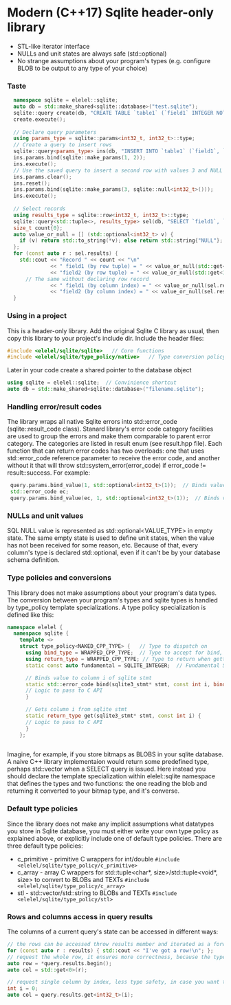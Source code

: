 # Modern (C++17) Sqlite header-only library
* STL-like iterator interface
* NULLs and unit states are always safe (std::optional)
* No strange assumptions about your program's types (e.g. configure BLOB to be output to any type of your choice)
### Taste
```c++
  namespace sqlite = elelel::sqlite;
  auto db = std::make_shared<sqlite::database>("test.sqlite");
  sqlite::query create(db, "CREATE TABLE `table1` (`field1` INTEGER NOT NULL, `field2` INTEGER);");
  create.execute();
  
  // Declare query parameters
  using params_type = sqlite::params<int32_t, int32_t>::type;
  // Create a query to insert rows
  sqlite::query<params_type> ins(db, "INSERT INTO `table1` (`field1`, `field2`) VALUES (?, ?)");
  ins.params.bind(sqlite::make_params(1, 2));
  ins.execute();
  // Use the saved query to insert a second row with values 3 and NULL
  ins.params.clear();
  ins.reset();
  ins.params.bind(sqlite::make_params(3, sqlite::null<int32_t>()));
  ins.execute();
  
  // Select records
  using results_type = sqlite::row<int32_t, int32_t>::type;
  sqlite::query<std::tuple<>, results_type> sel(db, "SELECT `field1`, `field2` FROM `table1`");
  size_t count{0};
  auto value_or_null = [] (std::optional<int32_t> v) {
    if (v) return std::to_string(*v); else return std::string{"NULL"};
  };
  for (const auto r : sel.results) {
    std::cout << "Record " << count << "\n"
              << " field1 (by row tuple) = " << value_or_null(std::get<0>(r)) << ", "
              << "field2 (by row tuple) = " << value_or_null(std::get<1>(r)) << "\n"
      // The same without declaring row record
              << " field1 (by column index) = " << value_or_null(sel.results.get<int32_t>(0)) << ", "
              << "field2 (by column index) = " << value_or_null(sel.results.get<int32_t>(1)) << "\n";
  }
```

### Using in a project
This is a header-only library. Add the original Sqlite C library as usual, then copy this library to your project's include dir.
Include the header files:
```c++
#include <elelel/sqlite/sqlite>   // Core functions
#include <elelel/sqlite/type_policy/native>   // Type conversion policy of your choice
```
Later in your code create a shared pointer to the database object
```c++
using sqlite = elelel::sqlite;  // Convinience shortcut
auto db = std::make_shared<sqlite::database>("filename.sqlite");
```

### Handling error/result codes
The library wraps all native Sqlite errors into std::error_code (sqlite::result_code class). Stanard library's error code category facilities are used to group the errors and make them comparable to parent error category. The categories are listed in result enum (see result.hpp file). Each function that can return error codes has two overloads: one that uses std::error_code reference parameter to receive the error code, and another without it that will throw std::system_error(error_code) if error_code != result::success. For example:
```c++
 query.params.bind_value(1, std::optional<int32_t>(1));  // Binds value 1 to query parameters, throws std::system_error if fails
 std::error_code ec;
 query.params.bind_value(ec, 1, std::optional<int32_t>(1));  // Binds value 1 to query parameters, doesn't throw, but fills ec in case of error
```

### NULLs and unit values
SQL NULL value is represented as std::optional<VALUE_TYPE> in empty state. The same empty state is used to define unit states, when the value has not been received for some reason, etc. Because of that, every column's type is declared std::optional, even
if it can't be by your database schema definition.

### Type policies and conversions
This library does not make assumptions about your program's data types. The conversion between your program's types and sqlite types is handled by type_policy<TYPE> template specializations. A type policy specialization is defined like this:
```c++
namespace elelel {
  namespace sqlite {
    template <>
    struct type_policy<NAKED_CPP_TYPE> {   // Type to dispatch on
      using bind_type = WRAPPED_CPP_TYPE;  // Type to accept for bind, usually const std::otpional<NAKED_CPP_TYPE>&
      using return_type = WRAPPED_CPP_TYPE; // Type to return when gettin, usually std::optional<NAKED_CPP_TYPE>
      static const auto fundamental = SQLITE_INTEGER;  // Fundamental SQLITE constant

      // Binds value to column i of sqlite stmt
      static std::error_code bind(sqlite3_stmt* stmt, const int i, bind_type value) {
      // Logic to pass to C API
      }

      // Gets column i from sqlite stmt
      static return_type get(sqlite3_stmt* stmt, const int i) {
      // Logic to pass to C API
      }
    };
  
```  
Imagine, for example, if you store bitmaps as BLOBS in your sqlite database. A naive C++ library implementaion would return some predefined type, perhaps std::vector<char> when a SELECT query is issued. Here instead you should declare the template specialization within elelel::sqlite namespace that defines the types and two functions: the one reading the blob and returning it converted to your bitmap type, and it's converse.

### Default type policies
Since the library does not make any implicit assumptions what datatypes you store in Sqlite database, you must either
write your own type policy as explained above, or explicitly include one of default type policies.
There are three default type policies:
 - c_primitive - primitive C wrappers for int/double ```#include <elelel/sqlite/type_policy/c_primitive>```
 - c_array - array C wrappers for std::tuple<char*, size>/std::tuple<void*, size> to convert to BLOBs and TEXTs ```#include <elelel/sqlite/type_policy/c_array>```
 - stl - std::vector<char>/std::string to BLOBs and TEXTs ```#include <elelel/sqlite/type_policy/stl>```

### Rows and columns access in query results
The columns of a current query's state can be accessed in different ways:
```c++
// the rows can be accessed throw results member and iterated as a forward_iterator
for (const auto r : results) { std::cout << "I've got a row!\n"; };
// request the whole row, it ensures more correctness, because the type for the index is always matched against query's result
auto row = *query.results.begin();
auto col = std::get<0>(r);

// request single column by index, less type safety, in case you want to decide which column to read dynamically
int i = 0;
auto col = query.results.get<int32_t>(i);
```

